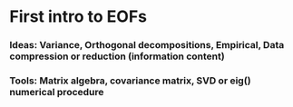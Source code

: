 # First intro to EOFs

### Ideas: Variance, Orthogonal decompositions, Empirical, Data compression or reduction (information content)

### Tools: Matrix algebra, covariance matrix, SVD or eig() numerical procedure
